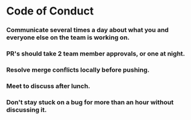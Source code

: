 # Code of Conduct

### Communicate several times a day about what you and everyone else on the team is working on.

### PR's should take 2 team member approvals, or one at night.

### Resolve merge conflicts locally before pushing.

### Meet to discuss after lunch.

### Don't stay stuck on a bug for more than an hour without discussing it.
